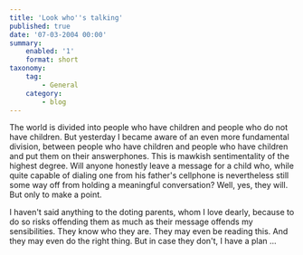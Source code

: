 ```yaml
---
title: 'Look who''s talking'
published: true
date: '07-03-2004 00:00'
summary:
    enabled: '1'
    format: short
taxonomy:
    tag:
        - General
    category:
        - blog
---
```


The world is divided into people who have children and people who do not have children. But yesterday I became aware of an even more fundamental division, between people who have children and people who have children and put them on their answerphones. This is mawkish sentimentality of the highest degree. Will anyone honestly leave a message for a child who, while quite capable of dialing one from his father's cellphone is nevertheless still some way off from holding a meaningful conversation? Well, yes, they will. But only to make a point.

I haven't said anything to the doting parents, whom I love dearly, because to do so risks offending them as much as their message offends my sensibilities. They know who they are. They may even be reading this. And they may even do the right thing. But in case they don't, I have a plan …